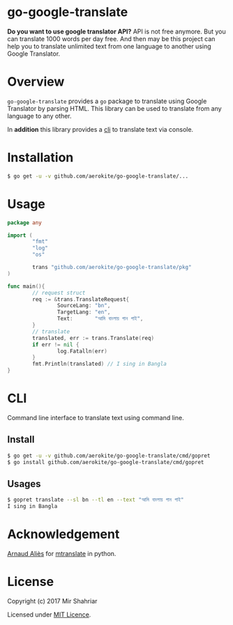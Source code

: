 # go-google-translate

**Do you want to use google translator API?** API is not free anymore. But you can translate 1000 words per day free. And then may be this project can help you to translate unlimited text from one language to another using Google Translator.

# Overview

`go-google-translate` provides a `go` package to translate using Google Translator by parsing HTML.  This library can be used to translate from any language to any other.

In **addition** this library provides a [cli](#cli) to translate text via console.

# Installation

```sh
$ go get -u -v github.com/aerokite/go-google-translate/...
```

# Usage
```go
package any

import (
        "fmt"
        "log"
        "os"

        trans "github.com/aerokite/go-google-translate/pkg"
)

func main(){
        // request struct
        req := &trans.TranslateRequest{
                SourceLang: "bn",
                TargetLang: "en",
                Text:       "আমি বাংলায় গান গাই",
        }
        // translate
        translated, err := trans.Translate(req)
        if err != nil {
                log.Fatalln(err)
        }
        fmt.Println(translated) // I sing in Bangla
}
```

# CLI

Command line interface to translate text using command line.

## Install

```sh
$ go get -u -v github.com/aerokite/go-google-translate/cmd/gopret
$ go install github.com/aerokite/go-google-translate/cmd/gopret
```

## Usages

```sh
$ gopret translate --sl bn --tl en --text "আমি বাংলায় গান গাই"
I sing in Bangla
```

# Acknowledgement

[Arnaud Aliès](https://github.com/mouuff) for [mtranslate](https://github.com/mouuff/mtranslate) in python.

# License
Copyright (c) 2017 Mir Shahriar

Licensed under [MIT Licence](LICENSE).
